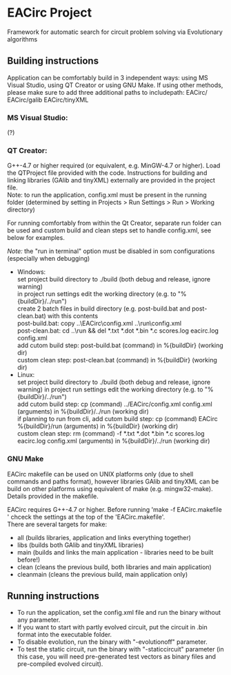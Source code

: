 # EACirc Project

Framework for automatic search for circuit problem solving via Evolutionary algorithms

## Building instructions

Application can be comfortably build in 3 independent ways: using MS Visual Studio, using QT Creator or using GNU Make. If using other methods, please make sure to add three additional paths to includepath: EACirc/ EACirc/galib EACirc/tinyXML

### MS Visual Studio:

(?)

### QT Creator:

G++-4.7 or higher required (or equivalent, e.g. MinGW-4.7 or higher). Load the QTProject file provided with the code. Instructions for building and linking libraries (GAlib and tinyXML) externally are provided in the project file.  
Note: to run the application, config.xml must be present in the running folder (determined by setting in Projects > Run Settings > Run > Working directory)

For running comfortably from within the Qt Creator, separate run folder can be used and custom build and clean steps set to handle config.xml, see below for examples.

_Note:_ the "run in terminal" option must be disabled in som configurations (especially when debugging)

* Windows:  
    set project build directory to ./build (both debug and release, ignore warning)  
    in project run settings edit the working directory (e.g. to "%{buildDir}/../run")  
    create 2 batch files in build directory (e.g. post-build.bat and post-clean.bat) with this contents  
    post-build.bat: copy ..\EACirc\config.xml ..\run\config.xml  
    post-clean.bat: cd ..\run && del *.txt *.dot *.bin *.c scores.log eacirc.log config.xml  
    add cutom build step: post-build.bat (command) in %{buildDir} (working dir)   
    custom clean step: post-clean.bat (command) in %{buildDir} (working dir)
* Linux:  
    set project build directory to ./build (both debug and release, ignore warning)
    in project run settings edit the working directory (e.g. to "%{buildDir}/../run")  
    add cutom build step: cp (command) ../EACirc/config.xml config.xml (arguments) in %{buildDir}/../run (working dir)  
    if planning to run from cli, add cutom build step: cp (command) EACirc %{buildDir}/run (arguments) in %{buildDir} (working dir)  
    custom clean step: rm (command) -f *.txt *.dot *.bin *.c scores.log eacirc.log config.xml (arguments) in %{buildDir}/../run (working dir)

### GNU Make

EACirc makefile can be used on UNIX platforms only (due to shell commands and paths format), however libraries GAlib and tinyXML can be build on other platforms using equivalent of make (e.g. mingw32-make). Details provided in the makefile.

EACirc requires G++-4.7 or higher. Before running 'make -f EACirc.makefile <target>' chceck the settings at the top of the 'EACirc.makefile'.  
There are several targets for make:

* all        (builds libraries, application and links everything together)
* libs       (builds both GAlib and tinyXML libraries)
* main       (builds and links the main application - libraries need to be built before!)
* clean      (cleans the previous build, both libraries and main application)
* cleanmain  (cleans the previous build, main application only)

## Running instructions

* To run the application, set the config.xml file and run the binary without any parameter.
* If you want to start with partly evolved circuit, put the circuit in .bin format into the executable folder.
* To disable evolution, run the binary with "-evolutionoff" parameter.
* To test the static circuit, run the binary with "-staticcircuit" parameter (in this case, you will need pre-generated test vectors as binary files and pre-compiled evolved circuit).
